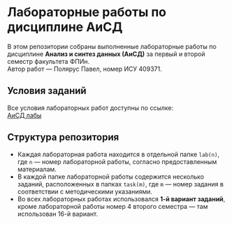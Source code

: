 # Лабораторные работы по дисциплине АиСД

В этом репозитории собраны выполненные лабораторные работы по дисциплине **Анализ и синтез данных (АиСД)** за первый и второй семестр факультета ФПИн.  
Автор работ — Полярус Павел, номер ИСУ 409371.

## Условия заданий

Все условия лабораторных работ доступны по ссылке:  
[АиСД лабы](https://drive.google.com/drive/folders/тут_вставь_свою_ссылку) 

## Структура репозитория

- Каждая лабораторная работа находится в отдельной папке `lab(n)`, где `n` — номер лабораторной работы, согласно предоставленным материалам.
- В каждой папке лабораторной работы содержится несколько заданий, расположенных в папках `task(m)`, где `m` — номер задания в соответствии с методическими указаниями.
- Во всех лабораторных работах использовался **1-й вариант заданий**, кроме лабораторной работы номер 4 второго семестра — там использован 16-й вариант.

